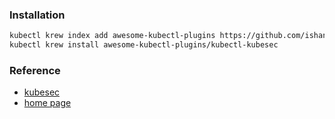 ### Installation
```bash
kubectl krew index add awesome-kubectl-plugins https://github.com/ishantanu/awesome-kubectl-plugins.git
kubectl krew install awesome-kubectl-plugins/kubectl-kubesec
```

### Reference
* [kubesec](https://github.com/controlplaneio/kubesec)
* [home page](https://kubesec.io)
